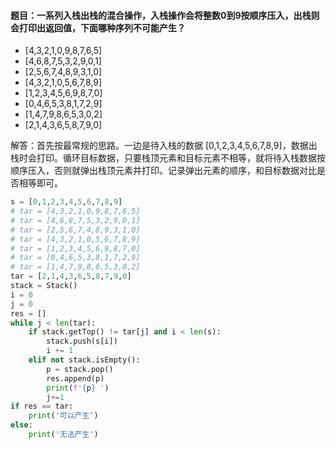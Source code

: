 #### 题目：一系列入栈出栈的混合操作，入栈操作会将整数0到9按顺序压入，出栈则会打印出返回值，下面哪种序列不可能产生？

* [4,3,2,1,0,9,8,7,6,5]
* [4,6,8,7,5,3,2,9,0,1]
* [2,5,6,7,4,8,9,3,1,0]
* [4,3,2,1,0,5,6,7,8,9]
* [1,2,3,4,5,6,9,8,7,0]
* [0,4,6,5,3,8,1,7,2,9]
* [1,4,7,9,8,6,5,3,0,2]
* [2,1,4,3,6,5,8,7,9,0] 

解答：首先按最常规的思路。一边是待入栈的数据 [0,1,2,3,4,5,6,7,8,9]，数据出栈时会打印。循环目标数据，只要栈顶元素和目标元素不相等，就将待入栈数据按顺序压入，否则就弹出栈顶元素并打印。记录弹出元素的顺序，和目标数据对比是否相等即可。

``` python
s = [0,1,2,3,4,5,6,7,8,9]
# tar = [4,3,2,1,0,9,8,7,6,5]
# tar = [4,6,8,7,5,3,2,9,0,1]
# tar = [2,5,6,7,4,8,9,3,1,0]
# tar = [4,3,2,1,0,5,6,7,8,9]
# tar = [1,2,3,4,5,6,9,8,7,0]
# tar = [0,4,6,5,3,8,1,7,2,9]
# tar = [1,4,7,9,8,6,5,3,0,2]
tar = [2,1,4,3,6,5,8,7,9,0]
stack = Stack()
i = 0
j = 0
res = []
while j < len(tar):
    if stack.getTop() != tar[j] and i < len(s):
        stack.push(s[i])
        i += 1
    elif not stack.isEmpty():
        p = stack.pop()
        res.append(p)
        print(f'{p} ')
        j+=1
if res == tar:
    print('可以产生')
else:
    print('无法产生')
```
